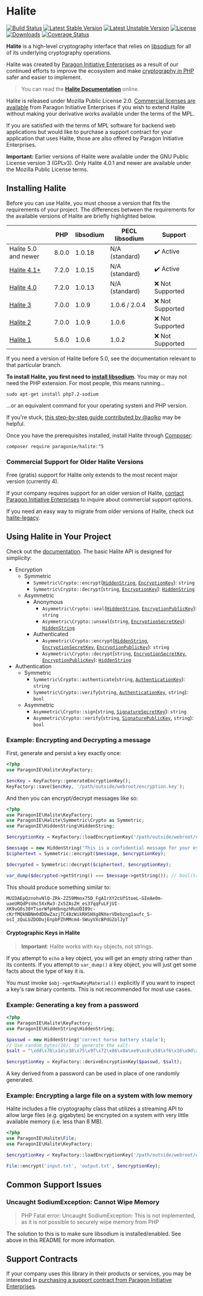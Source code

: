 # Halite

[![Build Status](https://github.com/paragonie/halite/actions/workflows/ci.yml/badge.svg)](https://github.com/paragonie/halite/actions)
[![Latest Stable Version](https://poser.pugx.org/paragonie/halite/v/stable)](https://packagist.org/packages/paragonie/halite)
[![Latest Unstable Version](https://poser.pugx.org/paragonie/halite/v/unstable)](https://packagist.org/packages/paragonie/halite)
[![License](https://poser.pugx.org/paragonie/halite/license)](https://packagist.org/packages/paragonie/halite)
[![Downloads](https://img.shields.io/packagist/dt/paragonie/halite.svg)](https://packagist.org/packages/paragonie/halite)
[![Coverage Status](https://coveralls.io/repos/github/paragonie/halite/badge.svg?branch=master)](https://coveralls.io/github/paragonie/halite?branch=master)

**Halite** is a high-level cryptography interface that relies on [libsodium](https://pecl.php.net/package/libsodium)
for all of its underlying cryptography operations.

Halite was created by [Paragon Initiative Enterprises](https://paragonie.com) as
a result of our continued efforts to improve the ecosystem and make [cryptography in PHP](https://paragonie.com/blog/2015/09/state-cryptography-in-php)
safer and easier to implement.

> You can read the [**Halite Documentation**](https://github.com/paragonie/halite/tree/master/doc) online.

Halite is released under Mozilla Public License 2.0. [Commercial licenses are available](https://paragonie.com/contact)
from Paragon Initiative Enterprises if you wish to extend Halite without making your
derivative works available under the terms of the MPL.

If you are satisfied with the terms of MPL software for backend web applications
but would like to purchase a support contract for your application that uses Halite,
those are also offered by Paragon Initiative Enterprises.

**Important:** Earlier versions of Halite were available under the GNU Public License
version 3 (GPLv3). Only Halite 4.0.1 and newer are available under the Mozilla Public
License terms.

## Installing Halite

Before you can use Halite, you must choose a version that fits the requirements 
of your project. The differences between the requirements for the available 
versions of Halite are briefly highlighted below.

|                                                              | PHP   | libsodium | PECL libsodium | Support                   |
|--------------------------------------------------------------|-------|-----------|----------------|---------------------------|
| Halite 5.0 and newer                                         | 8.0.0 | 1.0.18    | N/A (standard) | :heavy_check_mark: Active |
| [Halite 4.1+](https://github.com/paragonie/halite/tree/v4.x) | 7.2.0 | 1.0.15    | N/A (standard) | :heavy_check_mark: Active |
| [Halite 4.0](https://github.com/paragonie/halite/tree/v4.0)  | 7.2.0 | 1.0.13    | N/A (standard) | :x: Not Supported         |
| [Halite 3](https://github.com/paragonie/halite/tree/v3.x)    | 7.0.0 | 1.0.9     | 1.0.6 / 2.0.4  | :x: Not Supported         |
| [Halite 2](https://github.com/paragonie/halite/tree/v2.2)    | 7.0.0 | 1.0.9     | 1.0.6          | :x: Not Supported         |
| [Halite 1](https://github.com/paragonie/halite/tree/v1.x)    | 5.6.0 | 1.0.6     | 1.0.2          | :x: Not Supported         |

If you need a version of Halite before 5.0, see the documentation relevant to that
particular branch.

**To install Halite, you first need to [install libsodium](https://paragonie.com/book/pecl-libsodium/read/00-intro.md#installing-libsodium).**
You may or may not need the PHP extension. For most people, this means running...

    sudo apt-get install php7.2-sodium

...or an equivalent command for your operating system and PHP version.

If you're stuck, [this step-by-step guide contributed by @aolko](doc/Install-Guides/Ubuntu.md) may be helpful.

Once you have the prerequisites installed, install Halite through [Composer](https://getcomposer.org/doc/00-intro.md):

    composer require paragonie/halite:^5

### Commercial Support for Older Halite Versions

Free (gratis) support for Halite only extends to the most recent major version (currently 4).

If your company requires support for an older version of Halite,
[contact Paragon Initiative Enterprises](https://paragonie.com/contact) to inquire about
commercial support options.

If you need an easy way to migrate from older versions of Halite, check out [halite-legacy](https://github.com/paragonie/halite-legacy).

## Using Halite in Your Project

Check out the [documentation](doc). The basic Halite API is designed for simplicity:

  * Encryption
    * Symmetric
       * `Symmetric\Crypto::encrypt`([`HiddenString`](doc/Classes/HiddenString.md), [`EncryptionKey`](doc/Classes/Symmetric/EncryptionKey.md)): `string`
       * `Symmetric\Crypto::decrypt`(`string`, [`EncryptionKey`](doc/Classes/Symmetric/EncryptionKey.md)): [`HiddenString`](doc/Classes/HiddenString.md)
    * Asymmetric
       * Anonymous
         * `Asymmetric\Crypto::seal`([`HiddenString`](doc/Classes/HiddenString.md), [`EncryptionPublicKey`](doc/Classes/Asymmetric/EncryptionPublicKey.md)): `string`
         * `Asymmetric\Crypto::unseal`(`string`, [`EncryptionSecretKey`](doc/Classes/Asymmetric/EncryptionSecretKey.md)): [`HiddenString`](doc/Classes/HiddenString.md)
       * Authenticated
         * `Asymmetric\Crypto::encrypt`([`HiddenString`](doc/Classes/HiddenString.md), [`EncryptionSecretKey`](doc/Classes/Asymmetric/EncryptionSecretKey.md), [`EncryptionPublicKey`](doc/Classes/Asymmetric/EncryptionPublicKey.md)): `string`
         * `Asymmetric\Crypto::decrypt`(`string`, [`EncryptionSecretKey`](doc/Classes/Asymmetric/EncryptionSecretKey.md), [`EncryptionPublicKey`](doc/Classes/Asymmetric/EncryptionPublicKey.md)): [`HiddenString`](doc/Classes/HiddenString.md)
  * Authentication
    * Symmetric
       * `Symmetric\Crypto::authenticate`(`string`, [`AuthenticationKey`](doc/Classes/Symmetric/AuthenticationKey.md)): `string`
       * `Symmetric\Crypto::verify`(`string`, [`AuthenticationKey`](doc/Classes/Symmetric/AuthenticationKey.md), `string`): `bool`
    * Asymmetric
       * `Asymmetric\Crypto::sign`(`string`, [`SignatureSecretKey`](doc/Classes/Asymmetric/SignatureSecretKey.md)): `string`
       * `Asymmetric\Crypto::verify`(`string`, [`SignaturePublicKey`](doc/Classes/Asymmetric/SignaturePublicKey.md), `string`): `bool`

### Example: Encrypting and Decrypting a message

First, generate and persist a key exactly once:

```php
<?php
use ParagonIE\Halite\KeyFactory;

$encKey = KeyFactory::generateEncryptionKey();
KeyFactory::save($encKey, '/path/outside/webroot/encryption.key');
```

And then you can encrypt/decrypt messages like so:

```php
<?php
use ParagonIE\Halite\KeyFactory;
use ParagonIE\Halite\Symmetric\Crypto as Symmetric;
use ParagonIE\HiddenString\HiddenString;

$encryptionKey = KeyFactory::loadEncryptionKey('/path/outside/webroot/encryption.key');

$message = new HiddenString('This is a confidential message for your eyes only.');
$ciphertext = Symmetric::encrypt($message, $encryptionKey);

$decrypted = Symmetric::decrypt($ciphertext, $encryptionKey);

var_dump($decrypted->getString() === $message->getString()); // bool(true)
```

This should produce something similar to:

    MUIDAEpQznohvNlQ-ZRk-ZZ59Mmox75D_FgAIrXY2cUfStoeL-GIeAe0m-uaeURQdPsVmc5XxRw3-2x5ZAsZH_es37qqFuLFjUI-XK9uG0s30YTsorWfpHdbnqzhRuUOI09c-cKrfMQkNBNm0dDDwZazjTC48zWikRHSHXg8NXerVDebzng1aufc_S-osI_zQuLbZDODujEnpbPZhMMcm4-SWuyVXcBPdGZolJyT

#### Cryptographic Keys in Halite

> **Important**: Halite works with `Key` objects, not strings.

If you attempt to `echo` a key object, you will get an empty string
rather than its contents. If you attempt to `var_dump()` a key object,
you will just get some facts about the type of key it is.
 
You must invoke `$obj->getRawKeyMaterial()` explicitly if you want
to inspect a key's raw binary contents. This is not recommended for
most use cases.

### Example: Generating a key from a password

```php
<?php
use ParagonIE\Halite\KeyFactory;
use ParagonIE\HiddenString\HiddenString;

$passwd = new HiddenString('correct horse battery staple');
// Use random_bytes(16); to generate the salt:
$salt = "\xdd\x7b\x1e\x38\x75\x9f\x72\x86\x0a\xe9\xc8\x58\xf6\x16\x0d\x3b";

$encryptionKey = KeyFactory::deriveEncryptionKey($passwd, $salt);
```

A key derived from a password can be used in place of one randomly generated.

### Example: Encrypting a large file on a system with low memory

Halite includes a file cryptography class that utilizes a streaming API to
allow large files (e.g. gigabytes) be encrypted on a system with very little
available memory (i.e. less than 8 MB).

```php
<?php
use ParagonIE\Halite\File;
use ParagonIE\Halite\KeyFactory;

$encryptionKey = KeyFactory::loadEncryptionKey('/path/outside/webroot/encryption.key');

File::encrypt('input.txt', 'output.txt', $encryptionKey);
```

## Common Support Issues

### Uncaught SodiumException: Cannot Wipe Memory

> PHP Fatal error: Uncaught SodiumException: This is not implemented, as it is not possible to securely wipe memory from PHP

The solution to this is to make sure libsodium is installed/enabled. See above in this
README for more information. 

## Support Contracts

If your company uses this library in their products or services, you may be
interested in [purchasing a support contract from Paragon Initiative Enterprises](https://paragonie.com/enterprise).

